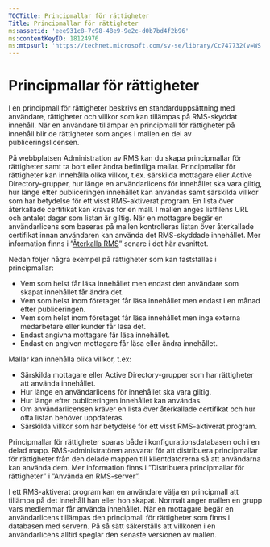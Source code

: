 ```yaml
---
TOCTitle: Principmallar för rättigheter
Title: Principmallar för rättigheter
ms:assetid: 'eee931c8-7c98-48e9-9e2c-d0b7bd4f2b96'
ms:contentKeyID: 18124976
ms:mtpsurl: 'https://technet.microsoft.com/sv-se/library/Cc747732(v=WS.10)'
---
```


Principmallar för rättigheter
=============================

I en principmall för rättigheter beskrivs en standarduppsättning med användare, rättigheter och villkor som kan tillämpas på RMS-skyddat innehåll. När en användare tillämpar en principmall för rättigheter på innehåll blir de rättigheter som anges i mallen en del av publiceringslicensen.

På webbplatsen Administration av RMS kan du skapa principmallar för rättigheter samt ta bort eller ändra befintliga mallar. Principmallar för rättigheter kan innehålla olika villkor, t.ex. särskilda mottagare eller Active Directory-grupper, hur länge en användarlicens för innehållet ska vara giltig, hur länge efter publiceringen innehållet kan användas samt särskilda villkor som har betydelse för ett visst RMS-aktiverat program. En lista över återkallade certifikat kan krävas för en mall. I mallen anges listfilens URL och antalet dagar som listan är giltig. När en mottagare begär en användarlicens som baseras på mallen kontrolleras listan över återkallade certifikat innan användaren kan använda det RMS-skyddade innehållet. Mer information finns i ”[Återkalla RMS](https://technet.microsoft.com/72689f90-f3c5-4b61-94ea-d825f3199b3b)” senare i det här avsnittet.

Nedan följer några exempel på rättigheter som kan fastställas i principmallar:

-   Vem som helst får läsa innehållet men endast den användare som skapat innehållet får ändra det.
-   Vem som helst inom företaget får läsa innehållet men endast i en månad efter publiceringen.
-   Vem som helst inom företaget får läsa innehållet men inga externa medarbetare eller kunder får läsa det.
-   Endast angivna mottagare får läsa innehållet.
-   Endast en angiven mottagare får läsa eller ändra innehållet.

Mallar kan innehålla olika villkor, t.ex:

-   Särskilda mottagare eller Active Directory-grupper som har rättigheter att använda innehållet.
-   Hur länge en användarlicens för innehållet ska vara giltig.
-   Hur länge efter publiceringen innehållet kan användas.
-   Om användarlicensen kräver en lista över återkallade certifikat och hur ofta listan behöver uppdateras.
-   Särskilda villkor som har betydelse för ett visst RMS-aktiverat program.

Principmallar för rättigheter sparas både i konfigurationsdatabasen och i en delad mapp. RMS-administratören ansvarar för att distribuera principmallar för rättigheter från den delade mappen till klientdatorerna så att användarna kan använda dem. Mer information finns i ”Distribuera principmallar för rättigheter” i ”Använda en RMS-server”.

I ett RMS-aktiverat program kan en användare välja en principmall att tillämpa på det innehåll han eller hon skapat. Normalt anger mallen en grupp vars medlemmar får använda innehållet. När en mottagare begär en användarlicens tillämpas den principmall för rättigheter som finns i databasen med servern. På så sätt säkerställs att villkoren i en användarlicens alltid speglar den senaste versionen av mallen.
